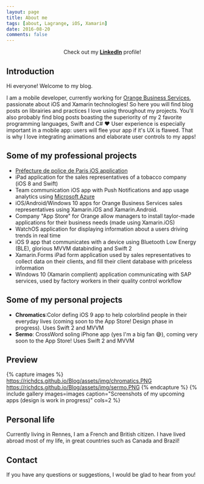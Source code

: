 ```yaml
---
layout: page
title: About me
tags: [about, Lagrange, iOS, Xamarin]
date: 2016-08-20
comments: false
---
```


<center>Check out my <a href="https://www.linkedin.com/in/richard-lagrange-a86aa627"><b>LinkedIn</b></a> profile!</center>

## Introduction
Hi everyone! Welcome to my blog.

I am a mobile developer, currently working for [Orange Business Services](http://www.orange-business.com/fr), passionate about iOS and Xamarin technologies! So here you will find blog posts on librairies and practices I love using throughout my projects. You'll also probably find blog posts boasting the superiority of my 2 favorite programming languages, Swift and C# :heart:
User experience is especially important in a mobile app: users will flee your app if it's UX is flawed. That is why I love integrating animations and elaborate user controls to my apps!

## Some of my professional projects
* [Préfecture de police de Paris iOS application](https://itunes.apple.com/fr/app/pref.-police/id458318911?mt=8)
* iPad application for the sales representatives of a tobacco company (iOS 8 and Swift)
* Team communication iOS app with Push Notifications and app usage analytics using [Microsoft Azure](https://azure.microsoft.com/fr-fr/services/mobile-engagement/)
* iOS/Android/Windows 10 apps for Orange Business Services sales representatives using Xamarin.iOS and Xamarin.Android.
* Company "App Store" for Orange allow managers to install taylor-made applications for their business needs (made using Xamarin.iOS)
* WatchOS application for displaying information about a users driving trends in real time
* iOS 9 app that communicates with a device using Bluetooth Low Energy (BLE), glorious MVVM databinding and Swift 2
* Xamarin.Forms iPad form application used by sales representatives to collect data on their clients, and fill their client database with priceless information
* Windows 10 (Xamarin complient) application communicating with SAP services, used by factory workers in their quality control workflow

## Some of my personal projects
* <b>Chromatics</b>:Color defing iOS 9 app to help colorblind people in their everyday lives (coming soon to the App Store! Design phase in progress). Uses Swift 2 and MVVM
* <b>Sermo</b>: CrossWord soling iPhone app (yes I'm a big fan :sweat_smile:), coming very soon to the App Store! Uses Swift 2 and MVVM

## Preview

{% capture images %}
    https://richdcs.github.io/Blog/assets/img/chromatics.PNG
    https://richdcs.github.io/Blog/assets/img/sermo.PNG
{% endcapture %}
{% include gallery images=images caption="Screenshots of my upcoming apps (design is work in progress)" cols=2 %}



## Personal life

Currently living in Rennes, I am a French and British citizen. I have lived abroad most of my life, in great countries such as Canada and Brazil!


## Contact

If you have any questions or suggestions, I would be glad to hear from you!
